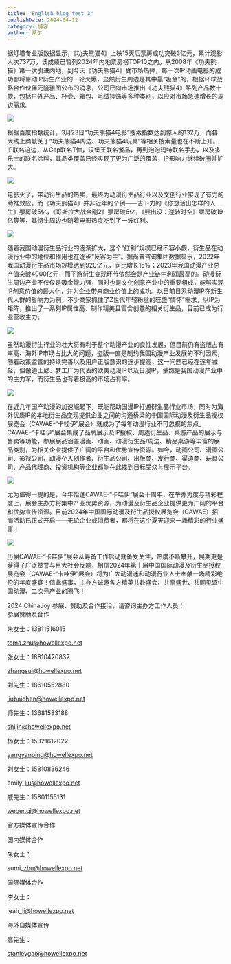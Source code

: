 ```yaml
---
title: "English blog test 3"
publishDate: 2024-04-12
category: 博客
author: 莱尔
---
```


据灯塔专业版数据显示，《功夫熊猫4》上映15天后票房成功突破3亿元，累计观影人次737万，该成绩已暂列2024年内地票房榜TOP10之内。从2008年《功夫熊猫》第一次引进内地，到今天《功夫熊猫4》受市场热捧，每一次IP动画电影的成功都将带动IP衍生产业的一轮火爆，显然衍生周边是其中最“吸金”的，根据环球战略合作伙伴元隆雅图公布的消息，公司已向市场推出《功夫熊猫4》系列产品数十款，包括户外产品、杯壶、箱包、毛绒挂饰等多种类别，以应对市场急速增长的周边需求。

![](https://ec-net-1251389766.cos.ap-shanghai.myqcloud.com/wp-content/uploads/2024/04/20240412162139826-576x1024.jpg)

根据百度指数统计，3月23日“功夫熊猫4电影”搜索指数达到惊人的132万，而各大线上商城关于“功夫熊猫4周边、功夫熊猫4玩具”等相关搜索量也在不断上升。IP联名这边，从Gap联名T恤，汉堡王联名餐品，再到泡泡玛特联名手办，以及多乐士的联名涂料，其品类覆盖已经实现了更为广泛的覆盖，IP影响力继续破圈并扩大。

![](https://ec-net-1251389766.cos.ap-shanghai.myqcloud.com/wp-content/uploads/2024/04/20240412162143917-873x1024.jpg)

电影火了，带动衍生品的热卖，最终为动漫衍生品行业以及文创行业实现了有力的助推效应。而《功夫熊猫4》并非近年的个例——吉卜力的《你想活出怎样的人生》票房破5亿，《哥斯拉大战金刚2》票房破6亿，《熊出没：逆转时空》票房破19亿等等，其衍生周边也随着电影热度吃到了一波红利。

![](https://ec-net-1251389766.cos.ap-shanghai.myqcloud.com/wp-content/uploads/2024/04/20240412162145163.jpg)

随着我国动漫衍生品行业的逐渐扩大，这个“红利”规模已经不容小觑，衍生品在动漫行业中的地位和作用也在逐步“反客为主”。据尚普咨询集团数据显示，2022年我国动漫衍生品市场规模达到920亿元，同比增长15%；2023年我国动漫产业总产值突破4000亿元，而下游衍生变现环节依然会是产业链中利润最高的。动漫衍生周边产业不仅仅是吸金能力强，同时也是文化创意产业中的重要组成，能够实现IP创意价值的最大化，并为企业带来商业价值上的成功。以目前日系动漫IP在新生代人群的影响力为例，不少商家抓住了Z世代年轻粉丝的旺盛“情怀”需求，以IP为矩阵，推出了一系列IP属性高、制作精美且富含创意的相关衍生品，目前已成为行业营收主力。

![](https://ec-net-1251389766.cos.ap-shanghai.myqcloud.com/wp-content/uploads/2024/04/20240412162153118.jpg)

虽然动漫衍生行业的壮大将有利于整个动漫产业的良性发展，但目前仍有盗版占有率高、海外IP市场占比大的问题，盗版一直是制约我国动漫产业发展的不利因素，随着政策监管的持续完善以及用户正版意识的逐步提高，这一问题已经在逐年减轻，但像迪士尼、梦工厂为代表的欧美动漫IP以及日漫IP，依然是我国动漫产业中的主力军，而衍生品也有着极高的市场占有率。

![](https://ec-net-1251389766.cos.ap-shanghai.myqcloud.com/wp-content/uploads/2024/04/20240412162209161.jpg)

在近几年国产动漫的加速崛起下，既能帮助国漫IP打通衍生品行业市场，同时为海外优质IP的本地衍生品变现提供企业之间的沟通桥梁的中国国际动漫及衍生品授权展览会（CAWAE-“卡哇伊”展会）就成为了每年动漫行业不可忽视的焦点。CAWAE-“卡哇伊”展会集成了品牌展示及IP授权、周边衍生品、桌游产品的展示与售卖等功能，参展展品涵盖漫画、动画、动漫衍生品/周边、精品桌游等丰富的展品类别，为相关企业提供了广阔的平台和优势宣传资源。如今，动画公司、漫画公司、影视公司、动漫个人创作者、衍生品公司、出版商、发行商、渠道商、玩具公司、产品代理商、投资机构等企业都能在此找到目标受众与展示平台。

![](https://ec-net-1251389766.cos.ap-shanghai.myqcloud.com/wp-content/uploads/2024/04/20240412162214227.jpg)

尤为值得一提的是，今年恰逢CAWAE-“卡哇伊”展会十周年，在举办力度与精彩程度上，展会主办方将集中产业优势资源，为动漫及衍生品企业提供更为广阔的平台和优势宣传资源。目前2024年中国国际动漫及衍生品授权展览会（CAWAE）招商活动已正式开启——无论企业或消费者，都将在这个夏天迎来一场精彩的行业盛事！

![](https://ec-net-1251389766.cos.ap-shanghai.myqcloud.com/wp-content/uploads/2024/04/20240412162216862-866x1024.jpg)

历届CAWAE-“卡哇伊”展会从筹备工作启动就备受关注，热度不断攀升，展期更是获得了广泛赞誉与巨大社会反响，相信2024年第十届中国国际动漫及衍生品授权展览会（CAWAE-“卡哇伊”展会）将为广大动漫迷和动漫行业人士奉献一场精彩绝伦的年度盛宴！值此盛事，主办方诚邀各方精英共赴盛会、共享盛世、共同见证中国动漫、二次元产业的腾飞！

2024 ChinaJoy 参展、赞助及合作接洽，请咨询主办方工作人员：  
参展赞助及合作

朱女士：13811516015

toma.zhu@howellexpo.net

张女士：18810420832

zhangsui@howellexpo.net

刘先生：18610552880

liubaichen@howellexpo.net

师先生：13681583188

shijin@howellexpo.net

杨女士：15321612022

[yangyanping@howellexpo.net](mailto:yangyanping@howellexpo.net)

刘女士：15810836246

emily\_liu@howellexpo.net

戚先生：15801155131

[weber.qi@howellexpo.net](mailto:weber.qi@howellexpo.net)

  
官方媒体宣传合作

国内媒体合作

朱女士：

sumi\_zhu@howellexpo.net

国际媒体合作

李女士：

leah\_li@howellexpo.net

海外自媒体宣传

高先生：

stanleygao@howellexpo.net
